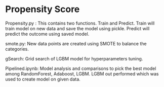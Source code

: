 # Propensity Score
Propensity.py : This contains two functions. Train and Predict. 
Train will train model on new data and save the model using pickle.
Predict will predict the outcome using saved model.

smote.py: New data points are created using SMOTE to balance the categories.

gSearch: Grid search of LGBM model for hyperparameters tuning.

Pipelined.ipynb: Model analysis and comparisons to pick the best model among RandomForest, Adaboost, LGBM.
LGBM out performed which was used to create model on given data.
